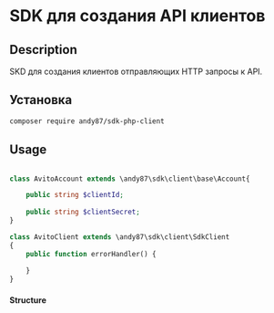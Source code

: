 
# SDK для создания API клиентов

## Description
SKD для создания клиентов отправляющих HTTP запросы к API.

## Установка

```bash
composer require andy87/sdk-php-client
```

## Usage

```php

class AvitoAccount extends \andy87\sdk\client\base\Account{

    public string $clientId;
    
    public string $clientSecret;
}

```


```php
class AvitoClient extends \andy87\sdk\client\SdkClient
{
    public function errorHandler() {
        
    }
}
```

#### Structure
```


```